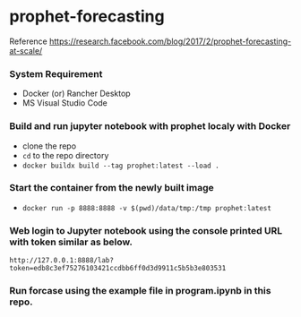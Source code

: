 # prophet-forecasting
Reference https://research.facebook.com/blog/2017/2/prophet-forecasting-at-scale/

### System Requirement 
- Docker (or) Rancher Desktop
- MS Visual Studio Code

### Build and run jupyter notebook with prophet localy with Docker

- clone the repo
- `cd` to the repo directory 
- `docker buildx build --tag prophet:latest --load .`

### Start the container from the newly built image
- `docker run -p 8888:8888 -v $(pwd)/data/tmp:/tmp prophet:latest`

### Web login to Jupyter notebook using the console printed URL with token similar as below.

   `http://127.0.0.1:8888/lab?token=edb8c3ef75276103421ccdbb6ff0d3d9911c5b5b3e803531`

### Run forcase using the example file in program.ipynb in this repo.